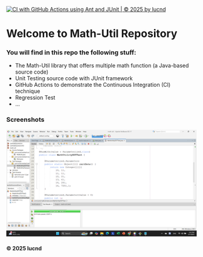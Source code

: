 [![CI with GitHub Actions using Ant and JUnit | © 2025 by lucnd](https://github.com/nguyenluc2411/math-util/actions/workflows/ci-junit.yml/badge.svg)](https://github.com/nguyenluc2411/math-util/actions/workflows/ci-junit.yml)

# Welcome to Math-Util Repository
### You will find in this repo the following stuff:
* The Math-Util library that offers multiple math function (a Java-based source code)
* Unit Testing source code with JUnit framework
* GitHub Actions to demonstrate the Continuous Integration (CI) technique
* Regression Test
* ...

### Screenshots
![DDT & TDD with JUnit](https://github.com/nguyenluc2411/math-util/blob/main/images/DDT%20with%20JUnit.png)

#### © 2025 lucnd